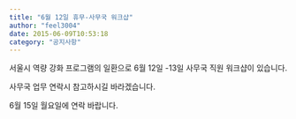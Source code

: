 ```yaml
---
title: "6월 12일 휴무-사무국 워크샵"
author: "feel3004"
date: 2015-06-09T10:53:18
category: "공지사항"
---
```


서울시 역량 강화 프로그램의 일환으로 6월 12일 -13일 사무국 직원 워크샵이 있습니다.

사무국 업무 연락시 참고하시길 바라겠습니다.

6월 15일 월요일에 연락 바랍니다.
